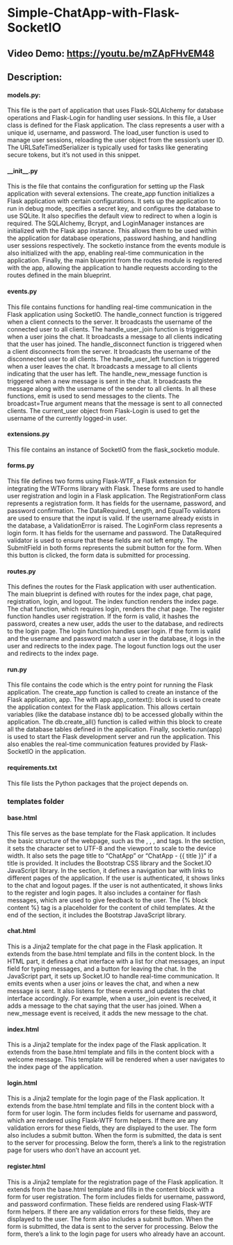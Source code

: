 # Simple-ChatApp-with-Flask-SocketIO
## Video Demo:  https://youtu.be/mZApFHvEM48
## Description:

#### models.py:
This file is the part of application that uses Flask-SQLAlchemy for database operations and Flask-Login for handling user sessions. In this file, a User class is defined for the Flask application. The class represents a user with a unique id, username, and password. The load_user function is used to manage user sessions, reloading the user object from the session’s user ID. The URLSafeTimedSerializer is typically used for tasks like generating secure tokens, but it’s not used in this snippet.

#### \_\_init\_\_.py
This is the file that contains the configuration for setting up the Flask application with several extensions.
The create_app function initializes a Flask application with certain configurations. It sets up the application to run in debug mode, specifies a secret key, and configures the database to use SQLite. It also specifies the default view to redirect to when a login is required.
The SQLAlchemy, Bcrypt, and LoginManager instances are initialized with the Flask app instance. This allows them to be used within the application for database operations, password hashing, and handling user sessions respectively.
The socketio instance from the events module is also initialized with the app, enabling real-time communication in the application.
Finally, the main blueprint from the routes module is registered with the app, allowing the application to handle requests according to the routes defined in the main blueprint.

#### events.py
This file contains functions for handling real-time communication in the Flask application using SocketIO.
The handle_connect function is triggered when a client connects to the server. It broadcasts the username of the connected user to all clients.
The handle_user_join function is triggered when a user joins the chat. It broadcasts a message to all clients indicating that the user has joined.
The handle_disconnect function is triggered when a client disconnects from the server. It broadcasts the username of the disconnected user to all clients.
The handle_user_left function is triggered when a user leaves the chat. It broadcasts a message to all clients indicating that the user has left.
The handle_new_message function is triggered when a new message is sent in the chat. It broadcasts the message along with the username of the sender to all clients.
In all these functions, emit is used to send messages to the clients. The broadcast=True argument means that the message is sent to all connected clients. The current_user object from Flask-Login is used to get the username of the currently logged-in user.

#### extensions.py
This file contains an instance of SocketIO from the flask_socketio module.

#### forms.py
This file defines two forms using Flask-WTF, a Flask extension for integrating the WTForms library with Flask. These forms are used to handle user registration and login in a Flask application.
The RegistrationForm class represents a registration form. It has fields for the username, password, and password confirmation. The DataRequired, Length, and EqualTo validators are used to ensure that the input is valid. If the username already exists in the database, a ValidationError is raised.
The LoginForm class represents a login form. It has fields for the username and password. The DataRequired validator is used to ensure that these fields are not left empty.
The SubmitField in both forms represents the submit button for the form. When this button is clicked, the form data is submitted for processing.

#### routes.py
This defines the routes for the Flask application with user authentication.
The main blueprint is defined with routes for the index page, chat page, registration, login, and logout.
The index function renders the index page. The chat function, which requires login, renders the chat page.
The register function handles user registration. If the form is valid, it hashes the password, creates a new user, adds the user to the database, and redirects to the login page.
The login function handles user login. If the form is valid and the username and password match a user in the database, it logs in the user and redirects to the index page.
The logout function logs out the user and redirects to the index page.

#### run.py
This file contains the code which is the entry point for running the Flask application.
The create_app function is called to create an instance of the Flask application, app.
The with app.app_context(): block is used to create the application context for the Flask application. This allows certain variables (like the database instance db) to be accessed globally within the application. The db.create_all() function is called within this block to create all the database tables defined in the application.
Finally, socketio.run(app) is used to start the Flask development server and run the application. This also enables the real-time communication features provided by Flask-SocketIO in the application.

#### requirements.txt
This file lists the Python packages that the project depends on.

### templates folder

#### base.html
This file serves as the base template for the Flask application. It includes the basic structure of the webpage, such as the <!doctype html>, <html>, <head>, and <body> tags.
In the <head> section, it sets the character set to UTF-8 and the viewport to scale to the device width. It also sets the page title to “ChatApp” or “ChatApp - {{ title }}” if a title is provided. It includes the Bootstrap CSS library and the Socket.IO JavaScript library.
In the <body> section, it defines a navigation bar with links to different pages of the application. If the user is authenticated, it shows links to the chat and logout pages. If the user is not authenticated, it shows links to the register and login pages.
It also includes a container for flash messages, which are used to give feedback to the user. The {% block content %} tag is a placeholder for the content of child templates.
At the end of the <body> section, it includes the Bootstrap JavaScript library.

#### chat.html
This is a Jinja2 template for the chat page in the Flask application. It extends from the base.html template and fills in the content block.
In the HTML part, it defines a chat interface with a list for chat messages, an input field for typing messages, and a button for leaving the chat.
In the JavaScript part, it sets up Socket.IO to handle real-time communication. It emits events when a user joins or leaves the chat, and when a new message is sent. It also listens for these events and updates the chat interface accordingly. For example, when a user_join event is received, it adds a message to the chat saying that the user has joined. When a new_message event is received, it adds the new message to the chat.

#### index.html
This is a Jinja2 template for the index page of the Flask application. It extends from the base.html template and fills in the content block with a welcome message. This template will be rendered when a user navigates to the index page of the application.

#### login.html
This is a Jinja2 template for the login page of the Flask application. It extends from the base.html template and fills in the content block with a form for user login.
The form includes fields for username and password, which are rendered using Flask-WTF form helpers. If there are any validation errors for these fields, they are displayed to the user.
The form also includes a submit button. When the form is submitted, the data is sent to the server for processing.
Below the form, there’s a link to the registration page for users who don’t have an account yet.

#### register.html
This is a Jinja2 template for the registration page of the Flask application. It extends from the base.html template and fills in the content block with a form for user registration.
The form includes fields for username, password, and password confirmation. These fields are rendered using Flask-WTF form helpers. If there are any validation errors for these fields, they are displayed to the user.
The form also includes a submit button. When the form is submitted, the data is sent to the server for processing.
Below the form, there’s a link to the login page for users who already have an account.